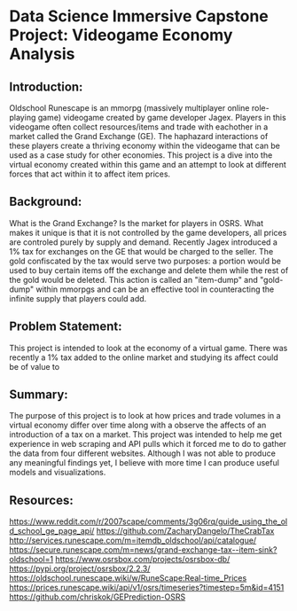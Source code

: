 # Data Science Immersive Capstone Project: Videogame Economy Analysis



## Introduction:

Oldschool Runescape is an mmorpg (massively multiplayer online role-playing game) videogame created by game developer Jagex. Players in this videogame often collect resources/items and trade with eachother in a market called the Grand Exchange (GE). The haphazard interactions of these players create a thriving economy within the videogame that can be used as a case study for other economies. This project is a dive into the virtual economy created within this game and an attempt to look at different forces that act within it to affect item prices. 


## Background:

What is the Grand Exchange? Is the market for players in OSRS. What makes it unique is that it is not controlled by the game developers, all prices are controled purely by supply and demand. Recently Jagex introduced a 1% tax for exchanges on the GE that would be charged to the seller. The gold confiscated by the tax would serve two purposes: a portion would be used to buy certain items off the exchange and delete them while the rest of the gold would be deleted. This action is called an "item-dump" and "gold-dump" within mmorpgs and can be an effective tool in counteracting the infinite supply that players could add.


## Problem Statement: 

This project is intended to look at the economy of a virtual game. There was recently a 1% tax added to the online market and studying its affect could be of value to 


## Summary:

The purpose of this project is to look at how prices and trade volumes in a virtual economy differ over time along with a observe the affects of an introduction of a tax on a market. This project was intended to help me get experience in web scraping and API pulls which it forced me to do to gather the data from four different websites. Although I was not able to produce any meaningful findings yet, I believe with more time I can produce useful models and visualizations.


## Resources:

https://www.reddit.com/r/2007scape/comments/3g06rq/guide_using_the_old_school_ge_page_api/
https://github.com/ZacharyDangelo/TheCrabTax
http://services.runescape.com/m=itemdb_oldschool/api/catalogue/
https://secure.runescape.com/m=news/grand-exchange-tax--item-sink?oldschool=1
https://www.osrsbox.com/projects/osrsbox-db/
https://pypi.org/project/osrsbox/2.2.3/
https://oldschool.runescape.wiki/w/RuneScape:Real-time_Prices
https://prices.runescape.wiki/api/v1/osrs/timeseries?timestep=5m&id=4151
https://github.com/chriskok/GEPrediction-OSRS
